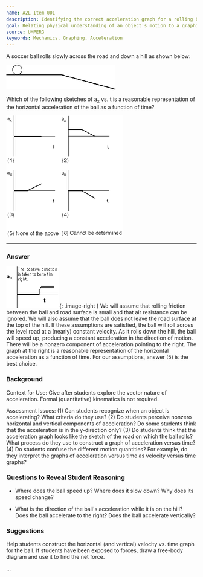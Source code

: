 ```yaml
---
name: A2L Item 001
description: Identifying the correct acceleration graph for a rolling ball on an incline.
goal: Relating physical understanding of an object's motion to a graphical representation of acceleration.
source: UMPERG
keywords: Mechanics, Graphing, Acceleration
---
```


A soccer ball rolls slowly across the road and down a hill as shown below:

![item001_fig1.gif](../images/item001_fig1.gif)

Which of the following sketches of a<sub>x</sub> vs. t is a reasonable representation of the horizontal acceleration of the ball as a function of time?

![item001_fig2.gif](../images/item001_fig2.gif)


<hr/>

### Answer

![item001_fig6.gif](../images/item001_fig6.gif){: .image-right } We will assume that rolling friction between the ball and road surface is small and that air resistance can be ignored. We will also assume that the ball does not leave the road surface at the top of the hill. If these assumptions are satisfied, the ball will roll across the level road at a (nearly) constant velocity. As it rolls down the hill, the ball will speed up, producing a constant acceleration in the direction of motion. There will be a nonzero component of acceleration pointing to the right. The graph at the right is a reasonable representation of the horizontal acceleration as a function of time. For our assumptions, answer (5) is the best choice.

### Background

Context for Use: Give after students explore the vector nature of acceleration. Formal (quantitative) kinematics is not required.

Assessment Issues: (1) Can students recognize when an object is accelerating? What criteria do they use? (2) Do students perceive nonzero horizontal and vertical components of acceleration? Do some students think that the acceleration is in the y-direction only? (3) Do students think that the acceleration graph looks like the sketch of the road on which the ball rolls? What process do they use to construct a graph of acceleration versus time? (4) Do students confuse the different motion quantities? For example, do they interpret the graphs of acceleration versus time as velocity versus time graphs?

### Questions to Reveal Student Reasoning

* Where does the ball speed up? Where does it slow down? Why does its speed change?

* What is the direction of the ball's acceleration while it is on the hill? Does the ball accelerate to the right? Does the ball accelerate vertically?

### Suggestions

Help students construct the horizontal (and vertical) velocity vs. time graph for the ball. If students have been exposed to forces, draw a free-body diagram and use it to find the net force.

...
